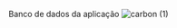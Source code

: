 Banco de dados da aplicação
![carbon (1)](https://github.com/alimkhodr/OrdemServico/assets/85517447/b2a3126e-8a21-47e7-a234-54775ec706e8)
